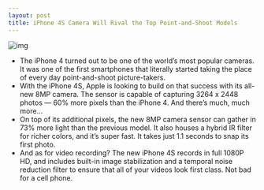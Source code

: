 ```yaml
---
layout: post
title: iPhone 4S Camera Will Rival the Top Point-and-Shoot Models
---
```

![img](http://media.idownloadblog.com/wp-content/uploads/2011/10/iphone-4s-camera-e1317752642745.jpg)
* The iPhone 4 turned out to be one of the world’s most popular cameras. It was one of the first smartphones that literally started taking the place of every day point-and-shoot picture-takers.
* With the iPhone 4S, Apple is looking to build on that success with its all-new 8MP camera. The sensor is capable of capturing 3264 x 2448 photos — 60% more pixels than the iPhone 4. And there’s much, much more…
* On top of its additional pixels, the new 8MP camera sensor can gather in 73% more light than the previous model. It also houses a hybrid IR filter for richer colors, and it’s super fast. It takes just 1.1 seconds to snap its first photo.
* And as for video recording? The new iPhone 4S records in full 1080P HD, and includes built-in image stabilization and a temporal noise reduction filter to ensure that all of your videos look first class. Not bad for a cell phone.

